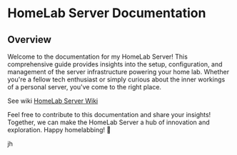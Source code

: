 # HomeLab Server Documentation

## Overview

Welcome to the documentation for my HomeLab Server! This comprehensive guide provides insights into the setup, configuration, and management of the server infrastructure powering your home lab. Whether you're a fellow tech enthusiast or simply curious about the inner workings of a personal server, you've come to the right place.

See wiki [HomeLab Server Wiki](https://github.com/zerneo85/Homelab-Configuration-Documentation/wiki)

Feel free to contribute to this documentation and share your insights! Together, we can make the HomeLab Server a hub of innovation and exploration. Happy homelabbing! 🚀

jh
